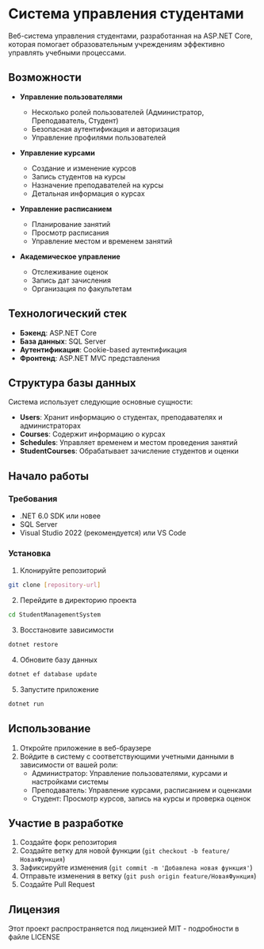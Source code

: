 # Система управления студентами

Веб-система управления студентами, разработанная на ASP.NET Core, которая помогает образовательным учреждениям эффективно управлять учебными процессами.

## Возможности

- **Управление пользователями**
  - Несколько ролей пользователей (Администратор, Преподаватель, Студент)
  - Безопасная аутентификация и авторизация
  - Управление профилями пользователей

- **Управление курсами**
  - Создание и изменение курсов
  - Запись студентов на курсы
  - Назначение преподавателей на курсы
  - Детальная информация о курсах

- **Управление расписанием**
  - Планирование занятий
  - Просмотр расписания
  - Управление местом и временем занятий

- **Академическое управление**
  - Отслеживание оценок
  - Запись дат зачисления
  - Организация по факультетам

## Технологический стек

- **Бэкенд**: ASP.NET Core
- **База данных**: SQL Server
- **Аутентификация**: Cookie-based аутентификация
- **Фронтенд**: ASP.NET MVC представления

## Структура базы данных

Система использует следующие основные сущности:

- **Users**: Хранит информацию о студентах, преподавателях и администраторах
- **Courses**: Содержит информацию о курсах
- **Schedules**: Управляет временем и местом проведения занятий
- **StudentCourses**: Обрабатывает зачисление студентов и оценки

## Начало работы

### Требования

- .NET 6.0 SDK или новее
- SQL Server
- Visual Studio 2022 (рекомендуется) или VS Code

### Установка

1. Клонируйте репозиторий
```bash
git clone [repository-url]
```

2. Перейдите в директорию проекта
```bash
cd StudentManagementSystem
```

3. Восстановите зависимости
```bash
dotnet restore
```

4. Обновите базу данных
```bash
dotnet ef database update
```

5. Запустите приложение
```bash
dotnet run
```

## Использование

1. Откройте приложение в веб-браузере
2. Войдите в систему с соответствующими учетными данными в зависимости от вашей роли:
   - Администратор: Управление пользователями, курсами и настройками системы
   - Преподаватель: Управление курсами, расписанием и оценками
   - Студент: Просмотр курсов, запись на курсы и проверка оценок

## Участие в разработке

1. Создайте форк репозитория
2. Создайте ветку для новой функции (`git checkout -b feature/НоваяФункция`)
3. Зафиксируйте изменения (`git commit -m 'Добавлена новая функция'`)
4. Отправьте изменения в ветку (`git push origin feature/НоваяФункция`)
5. Создайте Pull Request

## Лицензия

Этот проект распространяется под лицензией MIT - подробности в файле LICENSE 